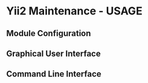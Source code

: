 # Yii2 Maintenance - USAGE


## Module Configuration

## Graphical User Interface

## Command Line Interface
